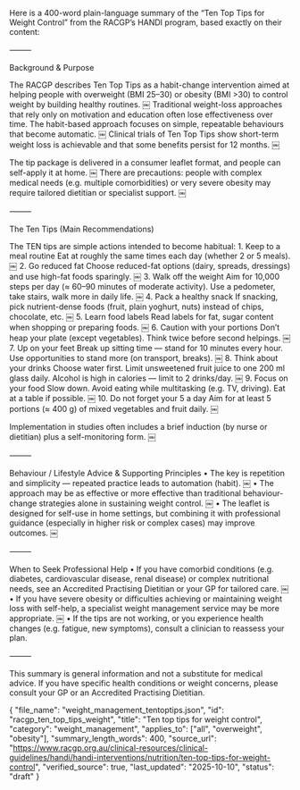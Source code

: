 Here is a 400-word plain-language summary of the “Ten Top Tips for Weight Control” from the RACGP’s HANDI program, based exactly on their content:

⸻

Background & Purpose

The RACGP describes Ten Top Tips as a habit-change intervention aimed at helping people with overweight (BMI 25–30) or obesity (BMI >30) to control weight by building healthy routines.  ￼
Traditional weight-loss approaches that rely only on motivation and education often lose effectiveness over time. The habit-based approach focuses on simple, repeatable behaviours that become automatic.  ￼
Clinical trials of Ten Top Tips show short-term weight loss is achievable and that some benefits persist for 12 months.  ￼

The tip package is delivered in a consumer leaflet format, and people can self-apply it at home.  ￼
There are precautions: people with complex medical needs (e.g. multiple comorbidities) or very severe obesity may require tailored dietitian or specialist support.  ￼

⸻

The Ten Tips (Main Recommendations)

The TEN tips are simple actions intended to become habitual:
	1.	Keep to a meal routine
Eat at roughly the same times each day (whether 2 or 5 meals).  ￼
	2.	Go reduced fat
Choose reduced-fat options (dairy, spreads, dressings) and use high-fat foods sparingly.  ￼
	3.	Walk off the weight
Aim for 10,000 steps per day (≈ 60–90 minutes of moderate activity). Use a pedometer, take stairs, walk more in daily life.  ￼
	4.	Pack a healthy snack
If snacking, pick nutrient-dense foods (fruit, plain yoghurt, nuts) instead of chips, chocolate, etc.  ￼
	5.	Learn food labels
Read labels for fat, sugar content when shopping or preparing foods.  ￼
	6.	Caution with your portions
Don’t heap your plate (except vegetables). Think twice before second helpings.  ￼
	7.	Up on your feet
Break up sitting time — stand for 10 minutes every hour. Use opportunities to stand more (on transport, breaks).  ￼
	8.	Think about your drinks
Choose water first. Limit unsweetened fruit juice to one 200 ml glass daily. Alcohol is high in calories — limit to 2 drinks/day.  ￼
	9.	Focus on your food
Slow down. Avoid eating while multitasking (e.g. TV, driving). Eat at a table if possible.  ￼
	10.	Do not forget your 5 a day
Aim for at least 5 portions (≈ 400 g) of mixed vegetables and fruit daily.  ￼

Implementation in studies often includes a brief induction (by nurse or dietitian) plus a self-monitoring form.  ￼

⸻

Behaviour / Lifestyle Advice & Supporting Principles
	•	The key is repetition and simplicity — repeated practice leads to automation (habit).  ￼
	•	The approach may be as effective or more effective than traditional behaviour-change strategies alone in sustaining weight control.  ￼
	•	The leaflet is designed for self-use in home settings, but combining it with professional guidance (especially in higher risk or complex cases) may improve outcomes.  ￼

⸻

When to Seek Professional Help
	•	If you have comorbid conditions (e.g. diabetes, cardiovascular disease, renal disease) or complex nutritional needs, see an Accredited Practising Dietitian or your GP for tailored care.  ￼
	•	If you have severe obesity or difficulties achieving or maintaining weight loss with self-help, a specialist weight management service may be more appropriate.  ￼
	•	If the tips are not working, or you experience health changes (e.g. fatigue, new symptoms), consult a clinician to reassess your plan.

⸻

This summary is general information and not a substitute for medical advice. If you have specific health conditions or weight concerns, please consult your GP or an Accredited Practising Dietitian.

{
  "file_name": "weight_management_tentoptips.json",
  "id": "racgp_ten_top_tips_weight",
  "title": "Ten top tips for weight control",
  "category": "weight_management",
  "applies_to": ["all", "overweight", "obesity"],
  "summary_length_words": 400,
  "source_url": "https://www.racgp.org.au/clinical-resources/clinical-guidelines/handi/handi-interventions/nutrition/ten-top-tips-for-weight-control",
  "verified_source": true,
  "last_updated": "2025-10-10",
  "status": "draft"
}